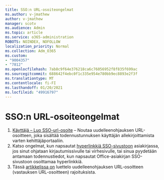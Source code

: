 ```yaml
---
title: SSO:n URL-osoiteongelmat
ms.author: v-jmathew
author: v-jmathew
manager: scotv
ms.audience: Admin
ms.topic: article
ms.service: o365-administration
ROBOTS: NOINDEX, NOFOLLOW
localization_priority: Normal
ms.collection: Adm_O365
ms.custom:
- "9004357"
- "7812"
ms.openlocfilehash: 7ab8c9f64e376218ca6c76056952f8f835f699ac
ms.sourcegitcommit: 688642f4ebc0f1c335e954e780bb9ec8893e2f3f
ms.translationtype: MT
ms.contentlocale: fi-FI
ms.lasthandoff: 01/20/2021
ms.locfileid: "49916797"
---
```

# <a name="sso-url-issues"></a>SSO:n URL-osoiteongelmat

1. [Käyttäjä – Luo SSO-url-osoite](https://docs.microsoft.com/rest/api/apimanagement/2019-12-01/User/GenerateSsoUrl) – Noutaa uudelleenohjauksen URL-osoitteen, joka sisältää todennustunnuksen käyttäjän allekirjoittamista varten kehittäjäportaaliin.
2. Katso ongelmat, kun napsautat [hyperlinkkiä SSO-sivustoon](https://docs.microsoft.com/office/troubleshoot/office-suite-issues/click-hyperlink-to-sso-website) asiakirjassa, jos sinut ohjataan kirjautumissivulle tai virhesivulle, tai sinua pyydetään antamaan todennustiedot, kun napsautat Office-asiakirjan SSO-sivustoon osoittamaa hyperlinkkiä.
3. Tässä [artikkelissa on](https://docs.microsoft.com/azure/active-directory/develop/reply-url) luettelo uudelleenohjauksen URL-osoitteen (vastauksen URL-osoitteen) rajoituksista.
